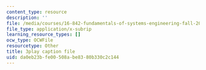 ```yaml
---
content_type: resource
description: ''
file: /media/courses/16-842-fundamentals-of-systems-engineering-fall-2015/da0eb23bfe00508abe8380b330c2c144_MOdNzHR_tck.vtt
file_type: application/x-subrip
learning_resource_types: []
ocw_type: OCWFile
resourcetype: Other
title: 3play caption file
uid: da0eb23b-fe00-508a-be83-80b330c2c144
---
```

